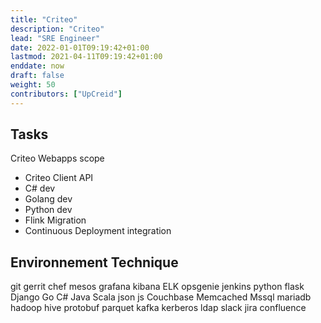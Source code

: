 ```yaml
---
title: "Criteo"
description: "Criteo"
lead: "SRE Engineer"
date: 2022-01-01T09:19:42+01:00
lastmod: 2021-04-11T09:19:42+01:00
enddate: now
draft: false
weight: 50
contributors: ["UpCreid"]
---
```


## Tasks

Criteo Webapps scope
- Criteo Client API
- C# dev
- Golang dev
- Python dev
- Flink Migration
- Continuous Deployment integration

## Environnement Technique

<span class="badge rounded-pill bg-secondary">git</span>
<span class="badge rounded-pill bg-secondary">gerrit</span>
<span class="badge rounded-pill bg-secondary">chef</span>
<span class="badge rounded-pill bg-secondary">mesos</span>
<span class="badge rounded-pill bg-secondary">grafana</span>
<span class="badge rounded-pill bg-secondary">kibana</span>
<span class="badge rounded-pill bg-secondary">ELK</span>
<span class="badge rounded-pill bg-secondary">opsgenie</span>
<span class="badge rounded-pill bg-secondary">jenkins</span>
<span class="badge rounded-pill bg-secondary">python</span>
<span class="badge rounded-pill bg-secondary">flask</span>
<span class="badge rounded-pill bg-secondary">Django</span>
<span class="badge rounded-pill bg-secondary">Go</span>
<span class="badge rounded-pill bg-secondary">C#</span>
<span class="badge rounded-pill bg-secondary">Java</span>
<span class="badge rounded-pill bg-secondary">Scala</span>
<span class="badge rounded-pill bg-secondary">json</span>
<span class="badge rounded-pill bg-secondary">js</span>
<span class="badge rounded-pill bg-secondary">Couchbase</span>
<span class="badge rounded-pill bg-secondary">Memcached</span>
<span class="badge rounded-pill bg-secondary">Mssql</span>
<span class="badge rounded-pill bg-secondary">mariadb</span>
<span class="badge rounded-pill bg-secondary">hadoop</span>
<span class="badge rounded-pill bg-secondary">hive</span>
<span class="badge rounded-pill bg-secondary">protobuf</span>
<span class="badge rounded-pill bg-secondary">parquet</span>
<span class="badge rounded-pill bg-secondary">kafka</span>
<span class="badge rounded-pill bg-secondary">kerberos</span>
<span class="badge rounded-pill bg-secondary">ldap</span>
<span class="badge rounded-pill bg-secondary">slack</span>
<span class="badge rounded-pill bg-secondary">jira</span>
<span class="badge rounded-pill bg-secondary">confluence</span>
